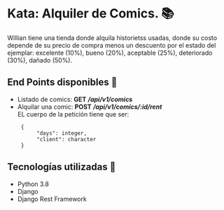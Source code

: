 # Kata: Alquiler de Comics. :books:


Willian tiene una tienda donde alquila historietss usadas,
donde su costo depende de su precio de compra menos un descuento
por el estado del ejemplar: excelente (10%), bueno (20%), aceptable (25%),
deteriorado (30%), dañado (50%).  


## End Points disponibles :link:

- Listado de comics: **GET** ***/api/v1/comics***
- Alquilar una comic: **POST** ***/api/v1/comics/:id/rent***  
  EL cuerpo de la petición tiene que ser:  
  ```
   {
        "days": integer,
        "client": character 
   }
  ```

## Tecnologías utilizadas :construction:

- Python 3.8
- Django
- Django Rest Framework
